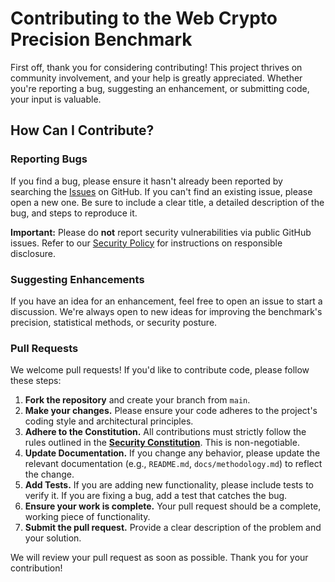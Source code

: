 # Contributing to the Web Crypto Precision Benchmark

First off, thank you for considering contributing! This project thrives on community involvement, and your help is greatly appreciated. Whether you're reporting a bug, suggesting an enhancement, or submitting code, your input is valuable.

## How Can I Contribute?

### Reporting Bugs
If you find a bug, please ensure it hasn't already been reported by searching the [Issues](https://github.com/your-username/your-repo/issues) on GitHub. If you can't find an existing issue, please open a new one. Be sure to include a clear title, a detailed description of the bug, and steps to reproduce it.

**Important:** Please do **not** report security vulnerabilities via public GitHub issues. Refer to our [Security Policy](./SECURITY.md) for instructions on responsible disclosure.

### Suggesting Enhancements
If you have an idea for an enhancement, feel free to open an issue to start a discussion. We're always open to new ideas for improving the benchmark's precision, statistical methods, or security posture.

### Pull Requests
We welcome pull requests! If you'd like to contribute code, please follow these steps:

1.  **Fork the repository** and create your branch from `main`.
2.  **Make your changes.** Please ensure your code adheres to the project's coding style and architectural principles.
3.  **Adhere to the Constitution.** All contributions must strictly follow the rules outlined in the [**Security Constitution**](./docs/security-constitution.md). This is non-negotiable.
4.  **Update Documentation.** If you change any behavior, please update the relevant documentation (e.g., `README.md`, `docs/methodology.md`) to reflect the change.
5.  **Add Tests.** If you are adding new functionality, please include tests to verify it. If you are fixing a bug, add a test that catches the bug.
6.  **Ensure your work is complete.** Your pull request should be a complete, working piece of functionality.
7.  **Submit the pull request.** Provide a clear description of the problem and your solution.

We will review your pull request as soon as possible. Thank you for your contribution!
